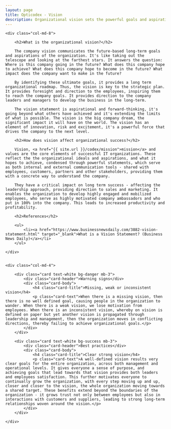 ```yaml
---
layout: page
title: Opticodex - Vision
description: Organizational vision sets the powerful goals and aspirations for high performance IT organizations
---
```


<div class="row">

	<div class="col-md-8">

		<h2>What is the organizational vision?</h2>

		The company vision communicates the future-based long-term goals and aspirations of the organization. It's like taking out the telescope and looking at the farthest stars. It answers the question: Where is this company going in the future? What does this company hope to achieve? What does this company hope to become in the future? What impact does the company want to make in the future?

		By identifying these ultimate goals, it provides a long term organizational roadmap. Thus, the vision is key to the strategic plan. It provides foresight and direction to the employees, inspiring them to reach the company goals. It provides direction to the company leaders and managers to develop the business in the long-term. 

		The vision statement is aspirational and forward-thinking, it's going beyond what others have achieved and it's extending the limits of what is possible. The vision is the big company dream, the significant impact it will have on the world. The vision has an element of innovation, risk and excitement, it's a powerful force that drives the company to the next level.

		<h2>How does vision affect organizational success?</h2>

		Vision, <a href="{{ site.url }}/codex/mission">mission</a> and values are the core elements of successful IT organizations. These reflect the the organizational ideals and aspirations, and what it hopes to achieve, condensed through powerful statements, which serve as both internal and external communication tools - shared with employees, customers, partners and other stakeholders, providing them with a concrete way to understand the company. 

		They have a critical impact on long term success - affecting the leadership approach, providing direction to sales and marketing. It enables the organization to develop highly engaged and mobilized employees, who serve as highly motivated company ambassadors and who put in 100% into the company. This leads to increased productivity and profitability.
	
		<h2>References</h2>

		<ul>
			<li><a href="https://www.businessnewsdaily.com/3882-vision-statement.html" target="_blank">What is a Vision Statement? (Business News Daily)</a></li>
		</ul>
	
	</div>

	
	<div class="col-md-4">
		
		<div class="card text-white bg-danger mb-3">
			<div class="card-header">Warning signs</div>
			<div class="card-body">
				<h4 class="card-title">Missing, weak or inconsistent vision</h4>
				<p class="card-text">When there is a missing vision, then there is no well defined goal, causing people in the organization to wander. When there is a weak vision, we lose motivation from employees. When there is an inconsistent vision, whereby on vision is defined on paper but yet another vision is propagated through leadership and management, then the organization moves in conflicting directions, thereby failing to achieve organizational goals.</p>
			</div>
		</div>

		<div class="card text-white bg-success mb-3">
			<div class="card-header">Best practices</div>
			<div class="card-body">
				<h4 class="card-title">Clear strong vision</h4>
				<p class="card-text">A well-defined vision results very clear goals for the entire organization, across both management and operational levels. It gives everyone a sense of purpose, and achieving goals that lead towards that vision provides both leaders and employees satisfaction. This further motivates everyone to continually grow the organization, with every step moving up and up, closer and closer to the vision, the whole organization moving towards a shared target. These benefits extend beyond the boundaries of the organization - it grows trust not only between employees but also in interactions with customers and suppliers, leading to strong long-term relationships woven around the vision.</p>
			</div>
		</div>
	
	</div>




</div>





